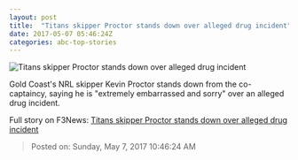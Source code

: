 ```yaml
---
layout: post
title:  "Titans skipper Proctor stands down over alleged drug incident"
date: 2017-05-07 05:46:24Z
categories: abc-top-stories
---
```


![Titans skipper Proctor stands down over alleged drug incident](http://www.abc.net.au/news/image/8503204-1x1-700x700.jpg)

Gold Coast's NRL skipper Kevin Proctor stands down from the co-captaincy, saying he is "extremely embarrassed and sorry" over an alleged drug incident.


Full story on F3News: [Titans skipper Proctor stands down over alleged drug incident](http://www.f3nws.com/n/RgPHn)

> Posted on: Sunday, May 7, 2017 10:46:24 AM
